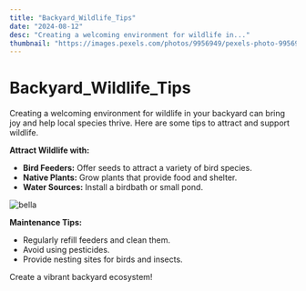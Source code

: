 ```yaml
---
title: "Backyard_Wildlife_Tips"
date: "2024-08-12"
desc: "Creating a welcoming environment for wildlife in..."
thumbnail: "https://images.pexels.com/photos/9956949/pexels-photo-9956949.jpeg?auto=compress&cs=tinysrgb&w=1260&h=750&dpr=1"
---
```


# Backyard_Wildlife_Tips

Creating a welcoming environment for wildlife in your backyard can bring joy and help local species thrive. Here are some tips to attract and support wildlife.

**Attract Wildlife with:**

- **Bird Feeders:** Offer seeds to attract a variety of bird species.
- **Native Plants:** Grow plants that provide food and shelter.
- **Water Sources:** Install a birdbath or small pond.

<img src="https://images.pexels.com/photos/9956949/pexels-photo-9956949.jpeg?auto=compress&cs=tinysrgb&w=1260&h=750&dpr=1" alt="bella" />

**Maintenance Tips:**

- Regularly refill feeders and clean them.
- Avoid using pesticides.
- Provide nesting sites for birds and insects.

Create a vibrant backyard ecosystem!
